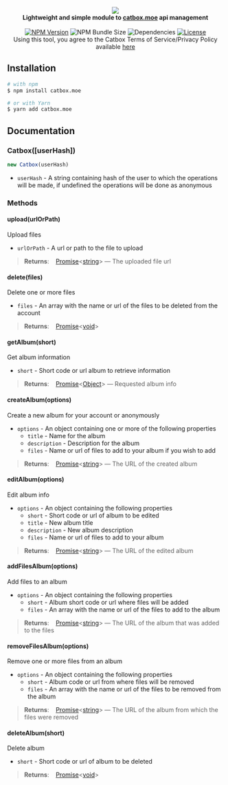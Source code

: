 <p align="center">
    <img src="https://files.catbox.moe/imhw87.png"><br>
    <b>Lightweight and simple module to <a href="https://catbox.moe/">catbox.moe</a> api management</b>
    <br><br>
    <a href="https://npmjs.com/package/catbox.moe"><img src="https://img.shields.io/npm/v/catbox.moe?style=flat-square" alt="NPM Version"></a>
    <img src="https://img.shields.io/bundlephobia/min/catbox.moe?style=flat-square" alt="NPM Bundle Size">
    <img src="https://img.shields.io/david/tenasatupitsyn/node-catbox?style=flat-square" alt="Dependencies">
    <a href="https://github.com/tenasatupitsyn/node-catbox/blob/master/LICENSE"><img src="https://img.shields.io/github/license/tenasatupitsyn/node-catbox?style=flat-square" alt="License"></a>
    <br>
    Using this tool, you agree to the Catbox Terms of Service/Privacy Policy available <a href="https://catbox.moe/legal.php">here</a>
</p>

## Installation

```bash
# with npm
$ npm install catbox.moe

# or with Yarn
$ yarn add catbox.moe
```

## Documentation

### Catbox([userHash])

```js
new Catbox(userHash)
```

- `userHash` - A string containing hash of the user to which the operations will be made, if undefined the operations will be done as anonymous

### Methods

#### upload(urlOrPath)
Upload files

- `urlOrPath` - A url or path to the file to upload

>**Returns**: &nbsp;&nbsp; [Promise](https://developer.mozilla.org/en-US/docs/Web/JavaScript/Reference/Global_Objects/Promise)<[string](https://developer.mozilla.org/en-US/docs/Web/JavaScript/Reference/Global_Objects/String)> — The uploaded file url

#### delete(files)
Delete one or more files

- `files` - An array with the name or url of the files to be deleted from the account

>**Returns**: &nbsp;&nbsp; [Promise](https://developer.mozilla.org/en-US/docs/Web/JavaScript/Reference/Global_Objects/Promise)<[void]()>

#### getAlbum(short)
Get album information

- `short` - Short code or url album to retrieve information

>**Returns**: &nbsp;&nbsp; [Promise](https://developer.mozilla.org/en-US/docs/Web/JavaScript/Reference/Global_Objects/Promise)<[Object](https://developer.mozilla.org/en-US/docs/Web/JavaScript/Reference/Global_Objects/Object)> — Requested album info

#### createAlbum(options)
Create a new album for your account or anonymously

- `options` - An object containing one or more of the following properties
    - `title` - Name for the album
    - `description` - Description for the album
    - `files` - Name or url of files to add to your album if you wish to add

>**Returns**: &nbsp;&nbsp; [Promise](https://developer.mozilla.org/en-US/docs/Web/JavaScript/Reference/Global_Objects/Promise)<[string](https://developer.mozilla.org/en-US/docs/Web/JavaScript/Reference/Global_Objects/String)> — The URL of the created album

#### editAlbum(options)
Edit album info

- `options` - An object containing the following properties
    - `short` - Short code or url of album to be edited
    - `title` - New album title
    - `description` - New album description
    - `files` - Name or url of files to add to your album

>**Returns**: &nbsp;&nbsp; [Promise](https://developer.mozilla.org/en-US/docs/Web/JavaScript/Reference/Global_Objects/Promise)<[string](https://developer.mozilla.org/en-US/docs/Web/JavaScript/Reference/Global_Objects/String)> — The URL of the edited album

#### addFilesAlbum(options)
Add files to an album

- `options` - An object containing the following properties
    - `short` - Album short code or url where files will be added
    - `files` - An array with the name or url of the files to add to the album

>**Returns**: &nbsp;&nbsp; [Promise](https://developer.mozilla.org/en-US/docs/Web/JavaScript/Reference/Global_Objects/Promise)<[string](https://developer.mozilla.org/en-US/docs/Web/JavaScript/Reference/Global_Objects/String)> — The URL of the album that was added to the files

#### removeFilesAlbum(options)
Remove one or more files from an album

- `options` - An object containing the following properties
    - `short` - Album code or url from where files will be removed
    - `files` - An array with the name or url of the files to be removed from the album

>**Returns**: &nbsp;&nbsp; [Promise](https://developer.mozilla.org/en-US/docs/Web/JavaScript/Reference/Global_Objects/Promise)<[string](https://developer.mozilla.org/en-US/docs/Web/JavaScript/Reference/Global_Objects/String)> — The URL of the album from which the files were removed

#### deleteAlbum(short)
Delete album

- `short` - Short code or url of album to be deleted

>**Returns**: &nbsp;&nbsp; [Promise](https://developer.mozilla.org/en-US/docs/Web/JavaScript/Reference/Global_Objects/Promise)<[void]()>